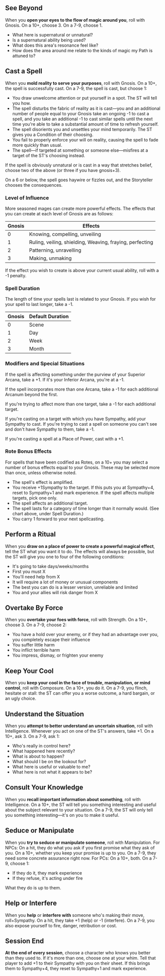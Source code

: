 ## See Beyond

When you **open your eyes to the flow of magic around you**, roll with Gnosis. On a 10+, choose 3. On a 7-9, choose 1.

* What here is supernatural or unnatural?
* Is a supernatural ability being used?
* What does this area's resonance feel like?
* How does the area around me relate to the kinds of magic my Path is attuned to?

## Cast a Spell

When you **mold reality to serve your purposes**, roll with Gnosis. On a 10+, the spell is successfully cast. On a 7-9, the spell is cast, but choose 1:

* You draw unwelcome attention or put yourself in a spot. The ST will tell you how.
* The spell disturbs the fabric of reality as it is cast—you and an additional number of people equal to your Gnosis take an ongoing -1 to cast a spell, and you take an additional -1 to cast similar spells until the next time you're able to take a substantial amount of time to refresh yourself.
* The spell disorients you and unsettles your mind temporarily. The ST gives you a Condition of their choosing.
* You fail to properly enforce your will on reality, causing the spell to fade more quickly than usual.
* The spell—if targeted at something or someone else—misfires at a target of the ST's choosing instead.

If the spell is obviously unnatural or is cast in a way that stretches belief, choose two of the above (or three if you have gnosis+3).

On a 6 or below, the spell goes haywire or fizzles out, and the Storyteller chooses the consequences.

### Level of Influence

More seasoned mages can create more powerful effects. The effects that you can create at each level of Gnosis are as follows:

| Gnosis | Effects                        |
| ------ | ------------------------------ |
| 0      | Knowing, compelling, unveiling |
| 1      | Ruling, veiling, shielding, Weaving, fraying, perfecting |
| 2      | Patterning, unravelling        |
| 3      | Making, unmaking               |

If the effect you wish to create is above your current usual ability, roll with a -1 penalty.

### Spell Duration

The length of time your spells last is related to your Gnosis. If you wish for your spell to last longer, take a -1.

| Gnosis | Default Duration |
| ------ | ---------------- |
| 0      | Scene            |
| 1      | Day              |
| 2      | Week             |
| 3      | Month            |

### Modifiers and Special Situations

If the spell is affecting something under the purview of your Superior Arcana, take a +1. If it's your Inferior Arcana, you're at a -1.

If the spell incorporates more than one Arcana, take a -1 for each additional Arcanum beyond the first.

If you're trying to affect more than one target, take a -1 for each additional target.

If you're casting on a target with which you have Sympathy, add your Sympathy to cast. If you're trying to cast a spell on someone you can't see and don't have Sympathy to them, take a -1.

If you're casting a spell at a Place of Power, cast with a +1.

### Rote Bonus Effects

For spells that have been codified as Rotes, on a 10+ you may select a number of bonus effects equal to your Gnosis. These may be selected more than once, unless otherwise noted.

* The spell's effect is amplified.
* You receive +1Sympathy to the target. If this puts you at Sympathy+4, reset to Sympathy+1 and mark experience. If the spell affects multiple targets, pick one only.
* The spell affects an additional target.
* The spell lasts for a category of time longer than it normally would. (See chart above, under Spell Duration.)
* You carry 1 forward to your next spellcasting.

## Perform a Ritual

When you **draw on a place of power to create a powerful magical effect**, tell the ST what you want it to do. The effects will always be possible, but the ST will give you one to four of the following conditions:

* It's going to take days/weeks/months
* First you must X
* You'll need help from X
* It will require a lot of money or unusual components
* The best you can do is a lesser version, unreliable and limited
* You and your allies will risk danger from X

## Overtake By Force

When you **overtake your foes with force**, roll with Strength. On a 10+, choose 3. On a 7-9, choose 2:

* You have a hold over your enemy, or if they had an advantage over you, you completely escape their influence
* You suffer little harm
* You inflict terrible harm
* You impress, dismay, or frighten your enemy

## Keep Your Cool

When you **keep your cool in the face of trouble, manipulation, or mind control**, roll with Composure. On a 10+, you do it. On a 7-9, you flinch, hesitate or stall: the ST can offer you a worse outcome, a hard bargain, or an ugly choice.

## Understand the Situation

When you **attempt to better understand an uncertain situation**, roll with Intelligence. Whenever you act on one of the ST's answers, take +1. On a 10+, ask 3. On a 7-9, ask 1:

* Who's really in control here?
* What happened here recently?
* What is about to happen?
* What should I be on the lookout for?
* What here is useful or valuable to me?
* What here is not what it appears to be?

## Consult Your Knowledge

When you **recall important information about something**, roll with Intelligence. On a 10+, the ST will tell you something interesting and useful about the subject relevant to your situation. On a 7-9, the ST will only tell you something interesting—it's on you to make it useful.

## Seduce or Manipulate

When you **try to seduce or manipulate someone**, roll with Manipulation. For NPCs: On a hit, they do what you ask if you first promise what they ask of you. On a 10+, whether you keep your promise is up to you. On a 7-9, they need some concrete assurance right now. For PCs: On a 10+, both. On a 7-9, choose 1:

* If they do it, they mark experience
* If they refuse, it's acting under fire

What they do is up to them.

## Help or Interfere

When you **help** or **interfere with** someone who's making their move, roll+Sympathy. On a hit, they take +1 (help) or -1 (interfere). On a 7-9, you also expose yourself to fire, danger, retribution or cost.

## Session End

**At the end of every session**, choose a character who knows you better than they used to. If it's more than one, choose one at your whim. Tell that player to add +1 to their Sympathy with you on their sheet. If this brings them to Sympathy+4, they reset to Sympathy+1 and mark experience.